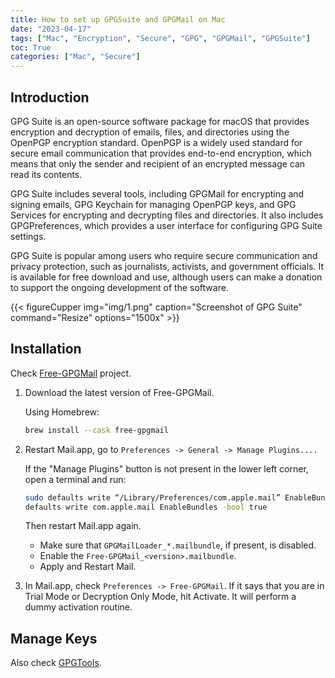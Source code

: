 ```yaml
---
title: How to set up GPGSuite and GPGMail on Mac
date: "2023-04-17"
tags: ["Mac", "Encryption", "Secure", "GPG", "GPGMail", "GPGSuite"]
toc: True
categories: ["Mac", "Secure"]
---
```


## Introduction

GPG Suite is an open-source software package for macOS
that provides encryption and decryption of emails, files,
and directories using the OpenPGP encryption standard.
OpenPGP is a widely used standard for secure email communication
that provides end-to-end encryption,
which means that only the sender and recipient of an encrypted message
can read its contents.

GPG Suite includes several tools,
including GPGMail for encrypting and signing emails,
GPG Keychain for managing OpenPGP keys,
and GPG Services for encrypting and decrypting files and directories.
It also includes GPGPreferences,
which provides a user interface for configuring GPG Suite settings.

GPG Suite is popular among users who require secure communication and privacy protection,
such as journalists, activists, and government officials.
It is available for free download and use,
although users can make a donation to support the ongoing development of the software.

{{< figureCupper
img="img/1.png"
caption="Screenshot of GPG Suite"
command="Resize"
options="1500x" >}}

## Installation

Check [Free-GPGMail](https://github.com/Free-GPGMail/Free-GPGMail) project.

1. Download the latest version of Free-GPGMail.

    Using Homebrew:

    ```bash
    brew install --cask free-gpgmail
    ```

2. Restart Mail.app, go to `Preferences -> General -> Manage Plugins....`

    If the "Manage Plugins" button is not present in the lower left corner, open a terminal and run:

    ``` bash
    sudo defaults write “/Library/Preferences/com.apple.mail” EnableBundles 1
    defaults write com.apple.mail EnableBundles -bool true
    ```

    Then restart Mail.app again.

    - Make sure that `GPGMailLoader_*.mailbundle`, if present, is disabled.
    - Enable the `Free-GPGMail_<version>.mailbundle`.
    - Apply and Restart Mail.

3. In Mail.app, check `Preferences -> Free-GPGMail`. If it says that you are in Trial Mode or Decryption Only Mode, hit Activate. It will perform a dummy activation routine.

## Manage Keys

Also check [GPGTools](https://gpgtools.tenderapp.com/kb/how-to/first-steps-where-do-i-start-where-do-i-begin-setup-gpgtools-create-a-new-key-your-first-encrypted-email).